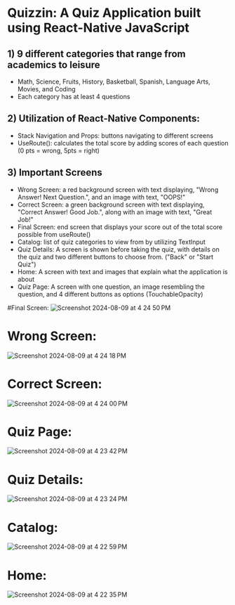 # Quizzin: A Quiz Application built using React-Native JavaScript

## 1) 9 different categories that range from academics to leisure
  - Math, Science, Fruits, History, Basketball, Spanish, Language Arts, Movies, and Coding
  - Each category has at least 4 questions
## 2) Utilization of React-Native Components:
  - Stack Navigation and Props: buttons navigating to different screens
  - UseRoute(): calculates the total score by adding scores of each question (0 pts = wrong, 5pts = right)
    
## 3) Important Screens   
  - Wrong Screen: a red background screen with text displaying, "Wrong Answer! Next Question.", and an image with text, "OOPS!"
  - Correct Screen: a green background screen with text displaying, "Correct Answer! Good Job.", along with an image with text, "Great Job!"
  - Final Screen: end screen that displays your score out of the total score possible from useRoute()
  - Catalog: list of quiz categories to view from by utilizing TextInput
  - Quiz Details: A screen is shown before taking the quiz, with details on the quiz and two different buttons to choose from. ("Back" or "Start Quiz")
  - Home: A screen with text and images that explain what the application is about
  - Quiz Page: A screen with one question, an image resembling the question, and 4 different buttons as options (TouchableOpacity)

#Final Screen:
![Screenshot 2024-08-09 at 4 24 50 PM](https://github.com/user-attachments/assets/3d3e2fcf-7fb8-43d5-933b-1e9f5d8b35d7)
# Wrong Screen:
![Screenshot 2024-08-09 at 4 24 18 PM](https://github.com/user-attachments/assets/1f836eef-c0c4-4cdd-a9b3-7adab8fe469a)
# Correct Screen:
![Screenshot 2024-08-09 at 4 24 00 PM](https://github.com/user-attachments/assets/60fc1331-abc5-40da-a53a-9fc224421367)
# Quiz Page:
![Screenshot 2024-08-09 at 4 23 42 PM](https://github.com/user-attachments/assets/e39f7b29-6b55-4413-95fc-74aec85307b2)
# Quiz Details:
![Screenshot 2024-08-09 at 4 23 24 PM](https://github.com/user-attachments/assets/3ecd8e53-48ad-48ce-a380-9284d12b709c)
# Catalog:
![Screenshot 2024-08-09 at 4 22 59 PM](https://github.com/user-attachments/assets/e5afadfc-dfcc-41ff-b372-2b6d643db003)
# Home:
![Screenshot 2024-08-09 at 4 22 35 PM](https://github.com/user-attachments/assets/024043d6-d78a-47ab-a390-be520068eeff)
